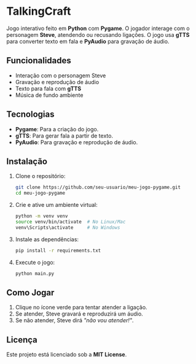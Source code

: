 # TalkingCraft

Jogo interativo feito em **Python** com **Pygame**. O jogador interage com o personagem **Steve**, atendendo ou recusando ligações. O jogo usa **gTTS** para converter texto em fala e **PyAudio** para gravação de áudio.

## Funcionalidades

- Interação com o personagem Steve
- Gravação e reprodução de áudio
- Texto para fala com **gTTS**
- Música de fundo ambiente

## Tecnologias

- **Pygame**: Para a criação do jogo.
- **gTTS**: Para gerar fala a partir de texto.
- **PyAudio**: Para gravação e reprodução de áudio.

## Instalação

1. Clone o repositório:

    ```bash
    git clone https://github.com/seu-usuario/meu-jogo-pygame.git
    cd meu-jogo-pygame
    ```

2. Crie e ative um ambiente virtual:

    ```bash
    python -m venv venv
    source venv/bin/activate  # No Linux/Mac
    venv\Scripts\activate     # No Windows
    ```

3. Instale as dependências:

    ```bash
    pip install -r requirements.txt
    ```

4. Execute o jogo:

    ```bash
    python main.py
    ```

## Como Jogar

1. Clique no ícone verde para tentar atender a ligação.
2. Se atender, Steve gravará e reproduzirá um áudio.
3. Se não atender, Steve dirá *"não vou atender!"*.

## Licença

Este projeto está licenciado sob a **MIT License**.
